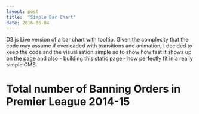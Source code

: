 ```yaml
---
layout: post
title:  "Simple Bar Chart"
date: 2016-06-04
---
```


D3.js Live version of a bar chart with tooltip. 
Given the complexity that the code may assume if overloaded with transitions and animation, I decided to keep the code and the visualisation simple so to show how fast it shows up on the page and also - building this static page - how perfectly fit in a really simple CMS.

<head>
  <meta charset="utf-8">
  <title>D3js bar chart </title>
  <link rel="stylesheet" type="text/css" href="/js/chart1/stylesheet.css">
  <script src="//d3js.org/d3.v3.min.js"></script>
  <script src="http://labratrevenge.com/d3-tip/javascripts/d3.tip.v0.6.3.js"></script>
</head>
<body>
  <div>
    <h1>Total number of Banning Orders in Premier League 2014-15</h1>
    <script type="text/javascript" src="/js/chart1/bar.js"></script>
  </div>
</body>
